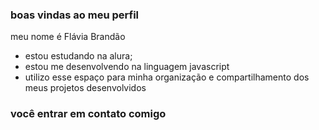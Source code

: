 ### boas vindas ao meu perfil  

meu nome é Flávia Brandão 

- estou estudando na alura;
- estou me desenvolvendo na linguagem javascript
- utilizo esse espaço para minha organização e compartilhamento dos meus projetos desenvolvidos 

### você entrar em contato comigo 
